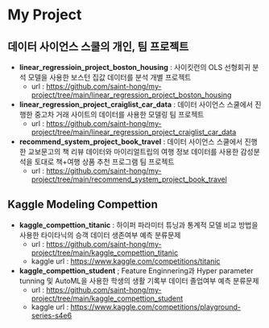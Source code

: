 # My Project

## 데이터 사이언스 스쿨의 개인, 팀 프로젝트
- **linear_regressioin_project_boston_housing** : 사이킷런의 OLS 선형회귀 분석 모델을 사용한 보스턴 집값 데이터를 분석 개별 프로젝트
   - url : https://github.com/saint-hong/my-project/tree/main/linear_regression_project_boston_housing
- **linear_regression_project_craiglist_car_data** : 데이터 사이언스 스쿨에서 진행한 중고차 거래 사이트의 데이터를 사용한 모델링 팀 프로젝트
   - url : https://github.com/saint-hong/my-project/tree/main/linear_regression_project_craiglist_car_data
- **recommend_system_project_book_travel** : 데이터 사이언스 스쿨에서 진행한 교보문고의 책 리뷰 데이터와 마이리얼트립의 여행 정보 데이터를 사용한 감성분석을 토대로 책+여행 상품 추천 프로그램 팀 프로젝트
   - url : https://github.com/saint-hong/my-project/tree/main/recommend_system_project_book_travel

## Kaggle Modeling Compettion 
- **kaggle_compettion_titanic** : 하이퍼 파라미터 튜닝과 통계적 모델 비교 방법을 사용한 타이타닉의 승객 데이터 생존여부 예측 분류문제
   - url : https://github.com/saint-hong/my-project/tree/main/kaggle_compettion_titanic
   - kaggle url : https://www.kaggle.com/competitions/titanic
- **kaggle_compettion_student** ; Feature Enginnering과 Hyper parameter tunning 및 AutoML을 사용한 학생의 생활 기록부 데이터 졸업여부 예측 분류문제
   - url : https://github.com/saint-hong/my-project/tree/main/kaggle_compettion_student
   - kaggle url : https://www.kaggle.com/competitions/playground-series-s4e6

